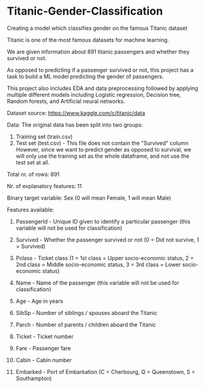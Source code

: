 # Titanic-Gender-Classification
Creating a model which classifies gender on the famous Titanic dataset

Titanic is one of the most famous datasets for machine learning.

We are given information about 891 titanic passengers and whether they survived or not.

As opposed to predicting if a passenger survived or not, this project has a task to build a ML model predicting the gender of passengers.

This project also includes EDA and data preprocessing followed by applying multiple different models including Logistic regression, Decision tree, Random forests, and Artificial neural networks.

Dataset source: https://www.kaggle.com/c/titanic/data

Data: The original data has been split into two groups:

1) Training set (train.csv)
2) Test set (test.csv) - This file does not contain the "Survived" column
However, since we want to predict gender as opposed to survival, we will only use the training set as the whole dataframe, and not use the test set at all.

Total nr. of rows: 891

Nr. of explanatory features: 11

Binary target variable: Sex (0 will mean Female, 1 will mean Male)

Features available:

1) PassengerId - Unique ID given to identify a particular passenger (this variable will not be used for classification)

2) Survived - Whether the passenger survived or not (0 = Did not survive, 1 = Survived)

3) Pclass - Ticket class (1 = 1st class = Upper socio-economic status, 2 = 2nd class = Middle socio-economic status, 3 = 3rd class = Lower socio-economic status)

4) Name - Name of the passenger (this variable will not be used for classification)

5) Age - Age in years

6) SibSp - Number of siblings / spouses aboard the Titanic

7) Parch - Number of parents / children aboard the Titanic

8) Ticket - Ticket number

9) Fare - Passenger fare

10) Cabin - Cabin number

11) Embarked - Port of Embarkation (C = Cherbourg, Q = Queenstown, S = Southampton)
